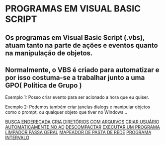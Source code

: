 # PROGRAMAS EM VISUAL BASIC SCRIPT

## Os programas em Visual Basic Script (.vbs), atuam tanto na parte de ações e eventos quanto na manipulação de objetos.

## Normalmente, o VBS é criado para automatizar e por isso costuma-se a trabalhar junto a uma GPO( Política de Grupo )

Exemplo 1: Posso criar evento para ser acionado a hora que eu quiser.

Exemplo 2: Podemos também criar janelas dialogs e manipular objetos como o prompt, ou qualquer objeto que tiver no Windows...


<a href="https://github.com/3dinvein/Programas-em-Visual-Basic-Script/tree/main/BUSCA-ENDERECADA">BUSCA ENDEREÇADA</a>
<a href="https://github.com/3dinvein/Programas-em-Visual-Basic-Script/tree/main/CRIA-DIRETORIOS-COM-ARQUIVOS">CRIA DIRETÓRIOS COM ARQUIVOS</a>
<a href="https://github.com/3dinvein/Programas-em-Visual-Basic-Script/tree/main/CRIAR-USUARIO-AUTOMATICAMENTE-NO-AD">CRIAR USUÁRIO AUTOMATICAMENTE NO AD</a>
<a href="https://github.com/3dinvein/Programas-em-Visual-Basic-Script/tree/main/DESCOMPACTAR">DESCOMPACTAR</a>
<a href="https://github.com/3dinvein/Programas-em-Visual-Basic-Script/tree/main/EXECUTAR-UM-PROGRAMA">EXECUTAR UM PROGRAMA</a>
<a href="https://github.com/3dinvein/Programas-em-Visual-Basic-Script/tree/main/LIMPADOR-PASSA-GERAL">LIMPADOR PASSA GERAL</a>
<a href="https://github.com/3dinvein/Programas-em-Visual-Basic-Script/tree/main/MAPEADOR-DE-PASTA-DE-REDE">MAPEADOR DE PASTA DE REDE</a>
<a href="https://github.com/3dinvein/Programas-em-Visual-Basic-Script/tree/main/PROGRAMA-INTERVALO">PROGRAMA INTERVALO</a>

